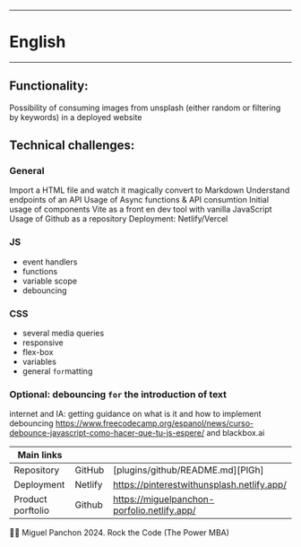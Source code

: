 ********
# English
********

## Functionality:
Possibility of consuming images from unsplash (either random or filtering by keywords) in a deployed website


## Technical challenges:

### General

Import a HTML file and watch it magically convert to Markdown
Understand endpoints of an API
Usage of Async functions & API consumtion
Initial usage of components
Vite as a front en dev tool with vanilla JavaScript 
Usage of Github as a repository
Deployment: Netlify/Vercel



### JS

- event handlers
- functions
- variable scope
- debouncing


### CSS

- several media queries
- responsive
- flex-box
- variables
- general `for`matting

### Optional: debouncing `for` the introduction of text

internet and IA: getting guidance on what is it and how to implement debouncing
https://www.freecodecamp.org/espanol/news/curso-debounce-javascript-como-hacer-que-tu-js-espere/
and blackbox.ai


| Main links | ||
| ------ | ------ |----------|
| Repository | GitHub | [plugins/github/README.md][PlGh] |
| Deployment | Netlify | https://pinterestwithunsplash.netlify.app/ |
| Product porftolio | Github | https://miguelpanchon-porfolio.netlify.app/|


👨‍💻 Miguel Panchon 2024. Rock the Code (The Power MBA)
